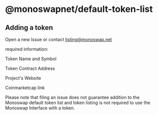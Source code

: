 # @monoswapnet/default-token-list

## Adding a token

Open a new Issue or contact listing@monoswap.net

required information:

Token Name and Symbol

Token Contract Address

Project's Website

Coinmarketcap link

Please note that filing an issue does not guarantee addition to the Monoswap default token list and token listing is not required to use the Monoswap Interface with a token.